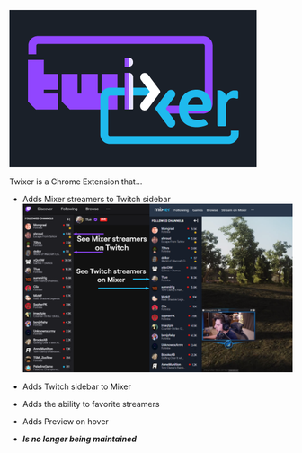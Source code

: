 
![alt_text](assets/Logos/logo.png "Twixer")

Twixer is a Chrome Extension that...

- Adds Mixer streamers to Twitch sidebar
![alt_text](assets/Screenshots/main-screenshot.png "Twixer")

- Adds Twitch sidebar to Mixer
- Adds the ability to favorite streamers
- Adds Preview on hover
- ***Is no longer being maintained***

